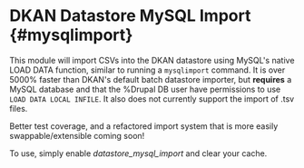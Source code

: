 # DKAN Datastore MySQL Import {#mysqlimport}

This module will import CSVs into the DKAN datastore using MySQL's native LOAD DATA function, similar to running a `mysqlimport` command. It is over 5000% faster than DKAN's default batch datastore importer, but **requires** a MySQL database and that the %Drupal DB user have permissions to use
`LOAD DATA LOCAL INFILE`. It also does not currently support the import of .tsv files.

Better test coverage, and a refactored import system that is more easily swappable/extensible coming soon!

To use, simply enable _datastore_mysql_import_ and clear your cache.
